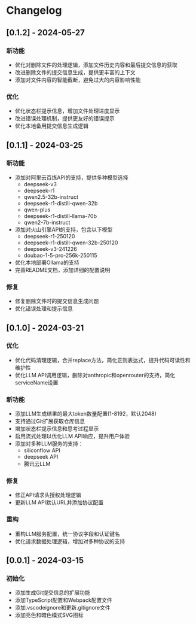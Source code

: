 # Changelog

## [0.1.2] - 2024-05-27

### 新功能
- 优化对删除文件的处理逻辑，添加文件历史内容和最后提交信息的获取
- 改进删除文件的提交信息生成，提供更丰富的上下文
- 添加对文件内容的智能截断，避免过大的内容影响性能

### 优化
- 优化状态栏提示信息，增加文件处理进度显示
- 改进错误处理机制，提供更友好的错误提示
- 优化本地备用提交信息生成逻辑

## [0.1.1] - 2024-03-25

### 新功能
- 添加对阿里云百炼API的支持，提供多种模型选择
  - deepseek-v3
  - deepseek-r1
  - qwen2.5-32b-instruct
  - deepseek-r1-distill-qwen-32b
  - qwen-plus
  - deepseek-r1-distill-llama-70b
  - qwen2-7b-instruct
- 添加对火山引擎API的支持，包含以下模型
  - deepseek-r1-250120
  - deepseek-r1-distill-qwen-32b-250120
  - deepseek-v3-241226
  - doubao-1-5-pro-256k-250115
- 优化本地部署Ollama的支持
- 完善README文档，添加详细的配置说明

### 修复
- 修复删除文件时的提交信息生成问题
- 优化错误处理和提示信息

## [0.1.0] - 2024-03-21

### 优化
- 优化代码清理逻辑，合并replace方法，简化正则表达式，提升代码可读性和维护性
- 优化LLM API调用逻辑，删除对anthropic和openrouter的支持，简化serviceName设置

### 新功能
- 添加LLM生成结果的最大token数量配置(1-8192，默认2048)
- 支持通过Git扩展获取仓库信息
- 增加状态栏提示信息和思考过程显示
- 启用流式处理以优化LLM API响应，提升用户体验
- 添加对多种LLM服务的支持：
  - siliconflow API
  - deepseek API
  - 腾讯云LLM

### 修复
- 修正API请求头授权处理逻辑
- 更新LLM API默认URL并添加协议配置

### 重构
- 重构LLM服务配置，统一协议字段和认证键名
- 优化请求数据处理逻辑，增加对多种协议的支持

## [0.0.1] - 2024-03-15

### 初始化
- 添加生成Git提交信息的扩展功能
- 添加TypeScript配置和Webpack配置文件
- 添加.vscodeignore和更新.gitignore文件
- 添加亮色和暗色模式SVG图标